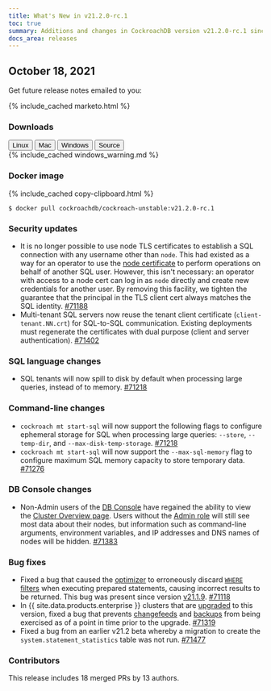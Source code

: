 ```yaml
---
title: What's New in v21.2.0-rc.1
toc: true
summary: Additions and changes in CockroachDB version v21.2.0-rc.1 since version v21.2.0-beta.4
docs_area: releases 
---
```


## October 18, 2021

Get future release notes emailed to you:

{% include_cached marketo.html %}


### Downloads

<div id="os-tabs" class="filters clearfix">
    <a href="https://binaries.cockroachdb.com/cockroach-v21.2.0-rc.1.linux-amd64.tgz"><button id="linux" class="filter-button" data-scope="linux" data-eventcategory="linux-binary-release-notes">Linux</button></a>
    <a href="https://binaries.cockroachdb.com/cockroach-v21.2.0-rc.1.darwin-10.9-amd64.tgz"><button id="mac" class="filter-button" data-scope="mac" data-eventcategory="mac-binary-release-notes">Mac</button></a>
    <a href="https://binaries.cockroachdb.com/cockroach-v21.2.0-rc.1.windows-6.2-amd64.zip"><button id="windows" class="filter-button" data-scope="windows" data-eventcategory="windows-binary-release-notes">Windows</button></a>
    <a href="https://binaries.cockroachdb.com/cockroach-v21.2.0-rc.1.src.tgz"><button id="source" class="filter-button" data-scope="source" data-eventcategory="source-release-notes">Source</button></a>
</div>

<section class="filter-content" data-scope="windows">
{% include_cached windows_warning.md %}
</section>

### Docker image

{% include_cached copy-clipboard.html %}
~~~shell
$ docker pull cockroachdb/cockroach-unstable:v21.2.0-rc.1
~~~

### Security updates

- It is no longer possible to use node TLS certificates to establish a SQL connection with any username other than `node`. This had existed as a way for an operator to use the [node certificate](../v21.2/authentication.html#using-digital-certificates-with-cockroachdb) to perform operations on behalf of another SQL user. However, this isn't necessary: an operator with access to a node cert can log in as `node` directly and create new credentials for another user.  By removing this facility, we tighten the guarantee that the principal in the TLS client cert always matches the SQL identity. [#71188][#71188]
- Multi-tenant SQL servers now reuse the tenant client certificate (`client-tenant.NN.crt`) for SQL-to-SQL communication. Existing deployments must regenerate the certificates with dual purpose (client and server authentication). [#71402][#71402]

### SQL language changes

- SQL tenants will now spill to disk by default when processing large queries, instead of to memory. [#71218][#71218]

### Command-line changes

- `cockroach mt start-sql` will now support the following flags to configure ephemeral storage for SQL when processing large queries: `--store`, `--temp-dir`, and `--max-disk-temp-storage`. [#71218][#71218]
- `cockroach mt start-sql` will now support the `--max-sql-memory` flag to configure maximum SQL memory capacity to store temporary data. [#71276][#71276]

### DB Console changes

- Non-Admin users of the [DB Console](../v21.2/ui-overview.html) have regained the ability to view the [Cluster Overview page](../v21.2/ui-cluster-overview-page.html). Users without the [Admin role](../v21.2/authorization.html#admin-role) will still see most data about their nodes, but information such as command-line arguments, environment variables, and IP addresses and DNS names of nodes will be hidden. [#71383][#71383]

### Bug fixes

- Fixed a bug that caused the [optimizer](../v21.2/cost-based-optimizer.html) to erroneously discard [`WHERE` filters](../v21.2/selection-queries.html) when executing prepared statements, causing incorrect results to be returned. This bug was present since version [v21.1.9](v21.1.9.html). [#71118][#71118]
- In {{ site.data.products.enterprise }} clusters that are [upgraded](../v21.2/upgrade-cockroach-version.html) to this version, fixed a bug that prevents [changefeeds](../v21.2/change-data-capture-overview.html) and [backups](../v21.2/take-full-and-incremental-backups.html) from being exercised as of a point in time prior to the upgrade. [#71319][#71319]
- Fixed a bug from an earlier v21.2 beta whereby a migration to create the `system.statement_statistics` table was not run. [#71477][#71477]

### Contributors

This release includes 18 merged PRs by 13 authors.

[#71118]: https://github.com/cockroachdb/cockroach/pull/71118
[#71188]: https://github.com/cockroachdb/cockroach/pull/71188
[#71218]: https://github.com/cockroachdb/cockroach/pull/71218
[#71276]: https://github.com/cockroachdb/cockroach/pull/71276
[#71319]: https://github.com/cockroachdb/cockroach/pull/71319
[#71383]: https://github.com/cockroachdb/cockroach/pull/71383
[#71402]: https://github.com/cockroachdb/cockroach/pull/71402
[#71477]: https://github.com/cockroachdb/cockroach/pull/71477
